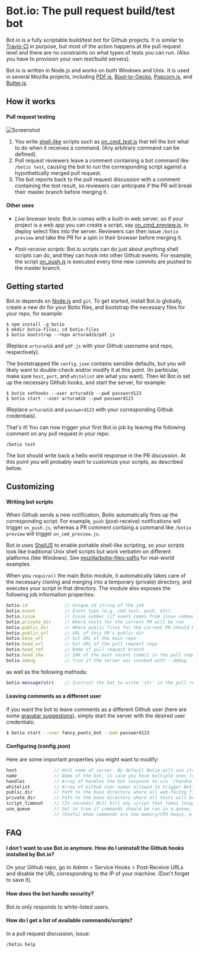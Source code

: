 # Bot.io: The pull request build/test bot


Bot.io is a fully scriptable build/test bot for Github projects. It is similar to [Travis-CI](https://github.com/travis-ci/travis-ci) in purpose, but most of the action happens at the pull request level and there are no constraints on what types of tests you can run. (Also you have to provision your own test/build servers).

Bot.io is written in Node.js and works on both Windows and Unix. It is used in several Mozilla projects, including [PDF.js](http://github.com/mozilla/pdf.js), [Boot-to-Gecko](https://github.com/mozilla-b2g/gaia), [Popcorn.js](https://github.com/mozilla/popcorn-js), and [Butter.js](https://github.com/mozilla/butter).






## How it works

#### Pull request testing

![Screenshot](https://github.com/arturadib/botio/raw/master/screenshot.png)

1. You write [shell-like](http://github.com/arturadib/shelljs) scripts such as [on_cmd_test.js](https://github.com/arturadib/botio/blob/master/bootstrap/on_cmd_test.js) that tell the bot what to do when it receives a command. (Any arbitrary command can be defined).
2. Pull request reviewers leave a comment containing a bot command like `/botio test`, causing the bot to run the corresponding script against a hypothetically merged pull request.
3. The bot reports back to the pull request discussion with a comment containing the test result, so reviewers can anticipate if the PR will break their master branch before merging it.



#### Other uses

+ _Live browser tests:_ Bot.io comes with a built-in web server, so if your project is a web app you can create a script, say [on_cmd_preview.js](https://github.com/arturadib/botio/blob/master/bootstrap/on_cmd_preview.js), to deploy select files into the server. Reviewers can then issue `/botio preview` and take the PR for a spin in their browser before merging it.

+ _Post-receive scripts:_ Bot.io scripts can do just about anything shell scripts can do, and they can hook into other Github events. For example, the script [on_push.js](https://github.com/arturadib/botio/blob/master/bootstrap/on_push.js) is executed every time new commits are pushed to the master branch.








## Getting started

Bot.io depends on [Node.js](https://github.com/joyent/node) and `git`. To get started, install Bot.io globally, create a new dir for your Botio files, and bootstrap the necessary files for your repo, for example:

```
$ npm install -g botio
$ mkdir botio-files; cd botio-files
$ botio bootstrap --repo arturadib/pdf.js
```

(Replace `arturadib` and `pdf.js` with your Github username and repo, respectively).

The bootstrapped file `config.json` contains sensible defaults, but you will likely want to double-check and/or modify it at this point. (In particular, make sure `host`, `port`, and `whitelist` are what you want). Then let Bot.io set up the necessary Github hooks, and start the server, for example:

```
$ botio sethooks --user arturadib --pwd password123
$ botio start --user arturadib --pwd password123
```

(Replace `arturadib` and `password123` with your corresponding Github credentials).

That's it! You can now trigger your first Bot.io job by leaving the following comment on any pull request in your repo:

```
/botio test
```

The bot should write back a hello world response in the PR discussion. At this point you will probably want to customize your scripts, as described below.










## Customizing

#### Writing bot scripts

When Github sends a new notification, Botio automatically fires up the corresponding script. For example, `push` (post-receive) notifications will trigger `on_push.js`, whereas a PR comment containg a command like `/botio preview` will trigger `on_cmd_preview.js`.

Bot.io uses [ShellJS](http://github.com/arturadib/shelljs) to enable portable shell-like scripting, so your scripts look like traditional Unix shell scripts but work verbatim on different platforms (like Windows). See [mozilla/botio-files-pdfjs](http://github.com/mozilla/botio-files-pdfjs) for real-world examples.

When you `require()` the main Botio module, it automatically takes care of the necessary cloning and merging into a temporary (private) directory, and executes your script in that directory. The module also exposes the following job information properties:

```javascript
botio.id              // Unique id string of the job
botio.event           // Event type (e.g. cmd_test, push, etc)
botio.issue           // Issue number (if event comes from issue comment or pull request)
botio.private_dir     // Where tests for the current PR will be run
botio.public_dir      // Where public files for the current PR should be stored
botio.public_url      // URL of this PR's public dir
botio.base_url        // Git URL of the main repo
botio.head_url        // Git URL of the pull request repo
botio.head_ref        // Name of pull request branch
botio.head_sha        // SHA of the most recent commit in the pull request
botio.debug           // True if the server was invoked with --debug
```

as well as the following methods:

```javascript
botio.message(str)    // Instruct the bot to write 'str' in the pull request response
```


#### Leaving comments as a different user

If you want the bot to leave comments as a different Github user (here are some [gravatar suggestions](http://www.iconfinder.com/search/?q=robot)), simply start the server with the desired user credentials:

```bash
$ botio start --user fancy_pants_bot --pwd password123
```

#### Configuring (config.json)

Here are some important properties you might want to modify:

```javascript
host              // Host name of server. By default Botio will use its public IP
name              // Name of the bot, in case you have multiple ones (e.g. `Bot.io-Windows`, `Bot.io-Linux`, etc)
handles           // Array of handles the bot responds to via `/handle command` (e.g. `['botio', 'botio-linux']`)
whitelist         // Array of Github user names allowed to trigger Botio commands via pull request comments
public_dir        // Path to the base directory where all web-facing files should be stored
private_dir       // Path to the base directory where all tests will be run
script_timeout    // (In seconds) Will kill any script that takes longer than this
use_queue         // Set to true if commands should be run in a queue, i.e. not concurrently
                  // (Useful when commands are too memory/CPU heavy, e.g. browser tests)
```









## FAQ


#### I don't want to use Bot.io anymore. How do I uninstall the Github hooks installed by Bot.io?

On your Github repo, go to Admin > Service Hooks > Post-Receive URLs and disable the URL corresponding to the IP of your machine. (Don't forget to save it).


#### How does the bot handle security?

Bot.io only responds to white-listed users.


#### How do I get a list of available commands/scripts?

In a pull request discussion, issue:

```
/botio help
```
